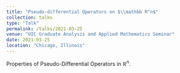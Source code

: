 ```yaml
---
title: "Pseudo-differential Operators on $\\mathbb R^n$"
collection: talks
type: "Talk"
permalink: /talks/2021-03-25
venue: "UIC Graduate Analysis and Applied Mathematics Seminar"
date: 2021-03-25
location: "Chicago, Illinois"
---
```


Properties of Pseudo-Differential Operators in $\mathbb R^n$.
